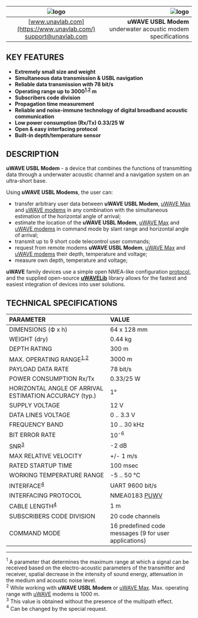 | ![logo](https://ucnl.github.io/documentation/sm_logo.png) | ![logo](https://ucnl.github.io/documentation/def_zima_b_ant.png) |
| :---: | ---: |
| [www.unavlab.com](https://www.unavlab.com/) <br/> [support@unavlab.com](mailto:support@unavlab.com) | **uWAVE USBL Modem** underwater acoustic modem specifications |

## KEY FEATURES

* **Extremely small size and weight**
* **Simultaneous data transmission & USBL navigation**
* **Reliable data transmission with 78 bit/s**
* **Operating range up to 3000<sup>[1](#footnote1),[2](#footnote2)</sup> m**
* **Subscribers code division**
* **Propagation time measurement**
* **Reliable and noise-immune technology of digital broadband acoustic communication**
* **Low power consumption (Rx/Tx) 0.33/25 W**
* **Open & easy interfacing protocol**
* **Built-in depth/temperature sensor**

## DESCRIPTION

**uWAVE USBL Modem** - a device that combines the functions of transmitting data through a underwater acoustic channel and a navigation 
system on an ultra-short base.

Using **uWAVE USBL Modems**, the user can:
* transfer arbitrary user data between **uWAVE USBL Modem**, [uWAVE Max](uWAVE_Max_Specification_en.md) and [uWAVE modems](uWAVE_Specification_en.md) in any combination with the simultaneous estimation of the horizontal angle of arrival;
* estimate the location of the **uWAVE USBL Modem**, [uWAVE Max](uWAVE_Max_Specification_en.md) and [uWAVE modems](uWAVE_Specification_en.md) in command mode by slant range and horizontal angle of arrival;
* transmit up to 9 short code telecontrol user commands;
* request from remote modems **uWAVE USBL Modem**, [uWAVE Max](uWAVE_Max_Specification_en.md) and [uWAVE modems](uWAVE_Specification_en.md) their depth, temperature and voltage;
* measure own depth, temperature and voltage;

**uWAVE** family devices use a simple open NMEA-like configuration [protocol](uWAVE_Protocol_Specification_en.md), and the supplied open-source [**uWAVELib**](https://github.com/ucnl/uWAVELib) library allows for the fastest and easiest integration of devices into user solutions.

<div style="page-break-after: always;"></div>

## TECHNICAL SPECIFICATIONS

| PARAMETER | VALUE |
| :--- | :--- |
| DIMENSIONS (Ф х h) | 64 х 128 mm |
| WEIGHT (dry) | 0.44 kg |
| DEPTH RATING | 300 m |
| MAX. OPERATING RANGE<sup>[1](#footnote1),[2](#footnote2)</sup> |	3000 m |
| PAYLOAD DATA RATE |	78 bit/s |
| POWER CONSUMPTION Rx/Tx |	0.33/25 W |
| HORIZONTAL ANGLE OF ARRIVAL ESTIMATION ACCURACY (typ.) |	1° |
| SUPPLY VOLTAGE | 12 V |
| DATA LINES VOLTAGE | 0 .. 3.3 V |
| FREQUENCY BAND | 10 .. 30 kHz |
| BIT ERROR RATE | 10<sup>-6</sup> |
| SNR<sup>[3](#footnote3)</sup> | -2 dB |
| MAX RELATIVE VELOCITY | +/- 1 m/s |
| RATED STARTUP TIME | 100 msec |
| WORKING TEMPERATURE RANGE | -5 .. 50 °C |
| INTERFACE<sup>[4](#footnote4)</sup> | UART 9600 bit/s |
| INTERFACING PROTOCOL | NMEA0183 [PUWV](uWAVE_Protocol_Specification_en.md) |
| CABLE LENGTH<sup>[4](#footnote4)</sup> | 1 m |
| SUBSCRIBERS CODE DIVISION | 20 code channels |
| COMMAND MODE | 16 predefined code messages (9 for user applications) |
  
________________
<a name="footnote1"><sup>1</sup></a> A parameter that determines the maximum range at which a signal can be received based on the electro-acoustic parameters of the transmitter and receiver, spatial decrease in the intensity of sound energy, attenuation in the medium and acoustic noise level.  
<a name="footnote2"><sup>2</sup></a> While working with **uWAVE USBL Modem** or [uWAVE Max](uWAVE_Max_Specification_en.md). Max. operating range with [uWAVE](uWAVE_Specification_en.md) modems is 1000 m.  
<a name="footnote3"><sup>3</sup></a> This value is obtained without the presence of the multipath effect.  
<a name="footnote4"><sup>4</sup></a> Can be changed by the special request.  

